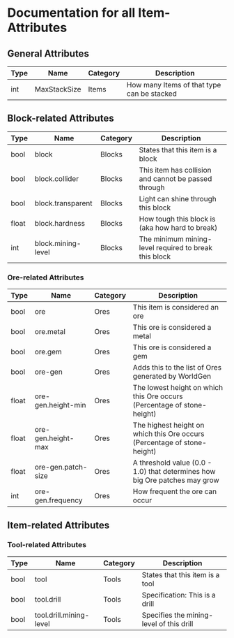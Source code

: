 # Documentation for all Item-Attributes

## General Attributes

Type    | Name                     | Category    | Description
------- | ------------------------ | ----------- | -----------
int     | MaxStackSize			   | Items		 | How many Items of that type can be stacked

## Block-related Attributes

Type    | Name                     | Category    | Description
------- | ------------------------ | ----------- | -----------
bool    | block					   | Blocks		 | States that this item is a block
bool	| block.collider		   | Blocks		 | This item has collision and cannot be passed through
bool	| block.transparent		   | Blocks		 | Light can shine through this block
float	| block.hardness		   | Blocks		 | How tough this block is (aka how hard to break)
int     | block.mining-level       | Blocks      | The minimum mining-level required to break this block

### Ore-related Attributes

Type    | Name                     | Category    | Description
------- | ------------------------ | ----------- | -----------
bool	| ore					   | Ores		 | This item is considered an ore
bool	| ore.metal				   | Ores		 | This ore is considered a metal
bool	| ore.gem				   | Ores		 | This ore is considered a gem
bool    | ore-gen                  | Ores        | Adds this to the list of Ores generated by WorldGen
float   | ore-gen.height-min       | Ores        | The lowest height on which this Ore occurs (Percentage of stone-height)
float   | ore-gen.height-max       | Ores        | The highest height on which this Ore occurs (Percentage of stone-height)
float   | ore-gen.patch-size       | Ores        | A threshold value (0.0 - 1.0) that determines how big Ore patches may grow
int     | ore-gen.frequency        | Ores        | How frequent the ore can occur

## Item-related Attributes

### Tool-related Attributes
Type    | Name                     | Category    | Description
------- | ------------------------ | ----------- | -----------
bool	| tool					   | Tools		 | States that this item is a tool
bool	| tool.drill			   | Tools		 | Specification: This is a drill
bool	| tool.drill.mining-level  | Tools		 | Specifies the mining-level of this drill
